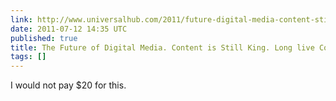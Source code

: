 ```yaml
---
link: http://www.universalhub.com/2011/future-digital-media-content-still-king-long-live
date: 2011-07-12 14:35 UTC
published: true
title: The Future of Digital Media. Content is Still King. Long live Content.
tags: []
---
```


I would not pay $20 for this.
